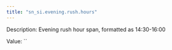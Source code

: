 ```yaml
---
title: "sn_si.evening.rush.hours"
---
```


Description: Evening rush hour span, formatted as 14:30-16:00

Value: ``